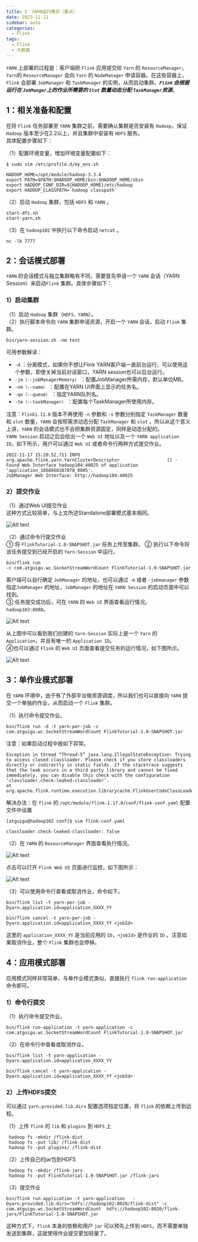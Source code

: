 ```yaml
---
title: 5：YARN运行模式（重点）
date: 2023-12-11
sidebar: auto
categories:
  - Flink
tags:
  - Flink
  - 大数据
---
```


`YARN` 上部署的过程是：客户端把 `Flink` 应用提交给 `Yarn` 的 `ResourceManager`，`Yarn`的 `ResourceManager` 会向 `Yarn` 的 `NodeManager` 申请容器。在这些容器上，`Flink` 会部署 `JobManager` 和 `TaskManager` 的实例，从而启动集群。***`Flink` 会根据运行在 `JobManger`上的作业所需要的 `Slot` 数量动态分配 `TaskManager`资源***。

## 1：相关准备和配置

在将 `Flink` 任务部署至 `YARN` 集群之前，需要确认集群是否安装有 `Hadoop`，保证 `Hadoop` 版本至少在2.2以上，并且集群中安装有 `HDFS` 服务。     
具体配置步骤如下：

（1）配置环境变量，增加环境变量配置如下：
```shell
$ sudo vim /etc/profile.d/my_env.sh

HADOOP_HOME=/opt/module/hadoop-3.3.4
export PATH=$PATH:$HADOOP_HOME/bin:$HADOOP_HOME/sbin
export HADOOP_CONF_DIR=${HADOOP_HOME}/etc/hadoop
export HADOOP_CLASSPATH=`hadoop classpath`
```

（2）启动 `Hadoop` 集群，包括 `HDFS` 和 `YARN` 。

```shell
start-dfs.sh
start-yarn.sh
```
（3）在 `hadoop102` 中执行以下命令启动 `netcat` 。

```shell
nc -lk 7777
```

## 2：会话模式部署

`YARN` 的会话模式与独立集群略有不同，需要首先申请一个 `YARN` 会话（YARN Session）来启动`Flink` 集群。具体步骤如下：

### 1）启动集群
（1）启动 `Hadoop` 集群（`HDFS、YARN`）。  
（2）执行脚本命令向 `YARN` 集群申请资源，开启一个 `YARN` 会话，启动 `Flink` 集群。

```shell
bin/yarn-session.sh -nm test
```

可用参数解读：

- `-d` ：分离模式，如果你不想让Flink YARN客户端一直前台运行，可以使用这个参数，即使关掉当前对话窗口，YARN session也可以后台运行。
- `-jm（--jobManagerMemory）` ：配置JobManager所需内存，默认单位MB。
- `-nm（--name）` ：配置在YARN UI界面上显示的任务名。
- `-qu（--queue）` ：指定YARN队列名。
- `-tm（--taskManager）` ：配置每个TaskManager所使用内存。

注意：`Flink1.11.0` 版本不再使用 `-n` 参数和 `-s` 参数分别指定 `TaskManager` 数量和 `slot` 数量，`YARN` 会按照需求动态分配 `TaskManager` 和 `slot` 。所以从这个意义上讲，`YARN` 的会话模式也不会把集群资源固定，同样是动态分配的。    
`YARN Session` 启动之后会给出一个 `Web UI` 地址以及一个 `YARN application ID`，如下所示，用户可以通过 `Web UI` 或者命令行两种方式提交作业。

```shell
2022-11-17 15:20:52,711 INFO  org.apache.flink.yarn.YarnClusterDescriptor                  [] - Found Web Interface hadoop104:40825 of application 'application_1668668287070_0005'.
JobManager Web Interface: http://hadoop104:40825
```

### 2）提交作业
（1）通过Web UI提交作业  
这种方式比较简单，与上文所述Standalone部署模式基本相同。

![Alt text](./assets/image20.png)

（2）通过命令行提交作业  
① 将 `FlinkTutorial-1.0-SNAPSHOT.jar` 任务上传至集群。
② 执行以下命令将该任务提交到已经开启的 `Yarn-Session` 中运行。

```shell
bin/flink run
-c com.atguigu.wc.SocketStreamWordCount FlinkTutorial-1.0-SNAPSHOT.jar
```

客户端可以自行确定 `JobManager` 的地址，也可以通过 `-m` 或者 `-jobmanager` 参数指定`JobManager` 的地址，`JobManager` 的地址在 `YARN Session` 的启动页面中可以找到。    
③ 任务提交成功后，可在 `YARN` 的 `Web UI` 界面查看运行情况。`hadoop103:8088`。

![Alt text](./assets/image21.png)

从上图中可以看到我们创建的 `Yarn-Session` 实际上是一个 `Yarn` 的 `Application`，并且有唯一的 `Application ID`。  
④也可以通过 `Flink` 的 `Web UI` 页面查看提交任务的运行情况，如下图所示。

![Alt text](./assets/image22.png)

## 3：单作业模式部署

在 `YARN` 环境中，由于有了外部平台做资源调度，所以我们也可以直接向 `YARN` 提交一个单独的作业，从而启动一个 `Flink` 集群。

（1）执行命令提交作业。
```shell
bin/flink run -d -t yarn-per-job -c com.atguigu.wc.SocketStreamWordCount FlinkTutorial-1.0-SNAPSHOT.jar
```
注意：如果启动过程中报如下异常。

```shell
Exception in thread “Thread-5” java.lang.IllegalStateException: Trying to access closed classloader. Please check if you store classloaders directly or indirectly in static fields. If the stacktrace suggests that the leak occurs in a third party library and cannot be fixed immediately, you can disable this check with the configuration ‘classloader.check-leaked-classloader’.
at org.apache.flink.runtime.execution.librarycache.FlinkUserCodeClassLoaders
```

解决办法：在 `flink` 的 `/opt/module/flink-1.17.0/conf/flink-conf.yaml` 配置文件中设置
```shell
[atguigu@hadoop102 conf]$ vim flink-conf.yaml

classloader.check-leaked-classloader: false
```

（2）在 `YARN` 的 `ResourceManager` 界面查看执行情况。

![Alt text](./assets/image23.png)

点击可以打开 `Flink Web UI` 页面进行监控，如下图所示：

![Alt text](./assets/image24.png)

（3）可以使用命令行查看或取消作业，命令如下。

```shell
bin/flink list -t yarn-per-job -Dyarn.application.id=application_XXXX_YY

bin/flink cancel -t yarn-per-job -Dyarn.application.id=application_XXXX_YY <jobId>
```

这里的 `application_XXXX_YY` 是当前应用的 `ID`，`<jobId>` 是作业的 `ID` 。注意如果取消作业，整个 `Flink` 集群也会停掉。

## 4：应用模式部署

应用模式同样非常简单，与单作业模式类似，直接执行 `flink run-application` 命令即可。

### 1）命令行提交

（1）执行命令提交作业。

```shell
bin/flink run-application -t yarn-application -c com.atguigu.wc.SocketStreamWordCount FlinkTutorial-1.0-SNAPSHOT.jar 
```

（2）在命令行中查看或取消作业。

```shell
bin/flink list -t yarn-application -Dyarn.application.id=application_XXXX_YY

bin/flink cancel -t yarn-application -Dyarn.application.id=application_XXXX_YY <jobId>
```

### 2）上传HDFS提交

可以通过 `yarn.provided.lib.dirs` 配置选项指定位置，将 `flink` 的依赖上传到远程。

（1）上传 `flink` 的 `lib` 和 `plugins` 到 `HDFS` 上

```shell
 hadoop fs -mkdir /flink-dist
 hadoop fs -put lib/ /flink-dist
 hadoop fs -put plugins/ /flink-dist
```

（2）上传自己的jar包到HDFS

```shell
 hadoop fs -mkdir /flink-jars
 hadoop fs -put FlinkTutorial-1.0-SNAPSHOT.jar /flink-jars
```

（3）提交作业

```shell
bin/flink run-application -t yarn-application	-Dyarn.provided.lib.dirs="hdfs://hadoop102:8020/flink-dist"	-c com.atguigu.wc.SocketStreamWordCount  hdfs://hadoop102:8020/flink-jars/FlinkTutorial-1.0-SNAPSHOT.jar
```

这种方式下，`flink` 本身的依赖和用户 `jar` 可以预先上传到 `HDFS`，而不需要单独发送到集群，这就使得作业提交更加轻量了。